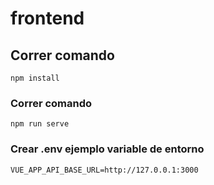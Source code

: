 # frontend

## Correr comando
```
npm install
```

### Correr comando
```
npm run serve
```

### Crear .env ejemplo variable de entorno
```
VUE_APP_API_BASE_URL=http://127.0.0.1:3000
```